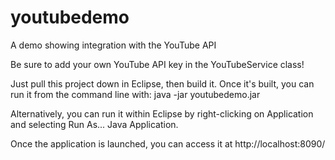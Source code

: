 # youtubedemo
A demo showing integration with the YouTube API

Be sure to add your own YouTube API key in the YouTubeService class!

Just pull this project down in Eclipse, then build it. Once it's built, you can run it from the command line with:
java -jar youtubedemo.jar

Alternatively, you can run it within Eclipse by right-clicking on Application and selecting Run As... Java Application.

Once the application is launched, you can access it at http://localhost:8090/
